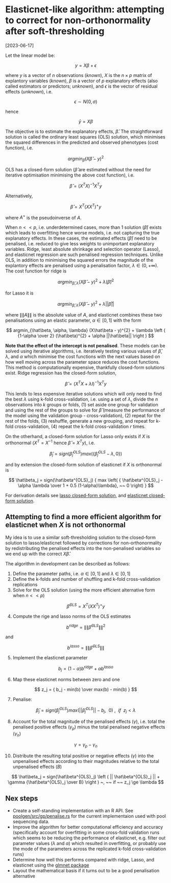 # Elasticnet-like algorithm: attempting to correct for non-orthonormality after soft-thresholding

[2023-06-17]

Let the linear model be:

$$
y = X\beta + \epsilon
$$

where $y$ is a vector of $n$ observations (*known*),
$X$ is the $n \times p$ matrix of explantory variables (*known*),
$\beta$ is a vector of $p$ explanatory effects (also called estimators or predictors; *unknown*), and
$\epsilon$ is the vector of residual effects (*unknown*), i.e.

$$
\epsilon \sim N(0, \sigma)
$$

hence

$$
\bar y = X\beta
$$

The objective is to estimate the explanatory effects, $\hat\beta$. 
The straightforward solution is called the ordinary least squares (OLS) solution, 
which minimises the squared differences in the predicted and observed phenotypes (cost function), i.e. 

$$
argmin_{\hat\beta} (X\hat\beta - y)^{2}
$$

OLS has a closed-form solution ($\hat\beta$ are estimated without the need for iterative optimisation minimising the above cost function), i.e. 

$$
\hat\beta = (X^{T}X)^{-1} X^{T}y
$$

Alternatively,

$$
\hat\beta = X^{T} (XX^{T})^{+}y
$$

where $A^{+}$ is the pseudoinverse of $A$.

When $n << p$, i.e. underdetermined cases,
more than 1 solution ($\hat\beta$) exists which leads to overfitting hence worse models,
i.e. not capturing the true explanatory effects. 
In these cases, the estimated effects ($\hat\beta$) need to be penalised, 
i.e. reduced to give less weights to unimportant explanatory variables. 
Ridge, least absolute shrinkage and selection operator (Lasso), and elasticnet regression are such penalised regression techniques. 
Unlike OLS, in addition to minimising the squared errors the magnitude of the explantory effects are penalised using a penalisation factor, $\lambda \in (0, +\infty)$. 
The cost function for ridge is

$$
argmin_{\hat\beta, \lambda} (X\hat\beta - y)^{2} + \lambda(\hat\beta)^{2}
$$

for Lasso it is

$$
argmin_{\hat\beta, \lambda} (X\hat\beta - y)^{2} + \lambda||\hat\beta||
$$

where $\|\|A\|\|$ is the absolute value of $A$, and elasticnet combines these two penalisations using an elastic parameter, $\alpha \in [0, 1]$ with the form

$$
argmin_{\hat\beta, \alpha, \lambda} (X\hat\beta - y)^{2} + \lambda \left ( {1-\alpha \over 2} (\hat\beta)^{2} + \alpha ||\hat\beta|| \right )
$$

**Note that the effect of the intercept is not penalised**. These models can be solved using iterative algorithms, i.e. iteratively testing various values of $\hat\beta$, $\lambda$, and $\alpha$ which minimise the cost functions 
with the next values based on how well moving across the parameter space reduces the cost functions. This method is computationally expensive, thankfully closed-form solutions exist. 
Ridge regression has the closed-form solution,

$$
\hat\beta = (X^{T} X + \lambda I)^{-1} X^{T}y
$$

This lends to less expensive iterative solutions which will only need to find the best $\lambda$ using k-fold cross-validation, 
i.e. using a set of $\lambda$, divide the $n$ observations into $k$ groups or folds, 
(1) set aside one group for validation and using the rest of the groups to solve for $\hat\beta$ (measure the performance of the model using the validation group - cross-validation), 
(2) repeat for the rest of the folds,
(3) reshuffle, generate a new grouping, and repeat for k-fold cross-validation, 
(4) repeat the k-fold cross-validation $r$ times.

On the otherhand, a closed-form solution for Lasso only exists if $X$ is orthonormal ($X^{T} = X^{-1}$ hence $\hat\beta = X^{T}y$), i.e.

$$
\hat\beta_j = sign(\hat\beta^{OLS}_j) max(\{ \hat\beta^{OLS}_j - \lambda, 0 \})
$$

and by extension the closed-form solution of elasticnet if $X$ is orthonormal is

$$
\hat\beta_j = sign(\hat\beta^{OLS}_j) { max \left( { \hat\beta^{OLS}_j - \alpha \lambda \over 1 + 0.5 (1-\alpha)\lambda}, ~~ 0  \right) }
$$

For derivation details see [lasso closed-form solution](https://stats.stackexchange.com/questions/17781/derivation-of-closed-form-lasso-solution), and [elasticnet closed-form solution](https://myweb.uiowa.edu/pbreheny/7600/s16/notes/3-28.pdf).

## Attempting to find a more efficient algorithm for elasticnet when $X$ is not orthonormal

My idea is to use a similar soft-thresholding solution to the closed-form solution to lasso/elasticnet 
followed by corrections for non-orthonormality by redistributing the penalised effects into the non-penalised variables 
so we end up with the correct $X\hat\beta$.

The algorithm in development can be described as follows:

1. Define the parameter paths, i.e. $\alpha \in [0, 1]$ and $\lambda \in [0, 1]$
2. Define the k-folds and number of shuffling and k-fold cross-validation replications
3. Solve for the OLS solution (using the more efficient alternative form when $n << p$)

$$
\hat\beta^{OLS} = X^{T} (XX^{T})^{+} y
$$

4. Compute the rige and lasso norms of the OLS estimates

$$
b^{ridge} = \|\|\hat\beta^{OLS}\|\|^{2}
$$

and

$$
b^{lasso} = \|\|\hat\beta^{OLS}\|\|
$$

5. Implement the elasticnet parameter

$$
b_j = (1-\alpha) b^{ridge} + \alpha b^{lasso}
$$

6. Map these elasticnet norms between zero and one

$$
z_j = { b_j - min(b) \over max(b) - min(b) }
$$

7. Penalise:

$$
\hat\beta_j = sign(\hat\beta^{OLS}_j) max \left ( || \hat\beta^{OLS}_j || - b_j, ~~ 0 \right ) ~, ~~ if ~~ z_j < \lambda
$$

8. Account for the total magnitude of the penalised effects ($\gamma$), i.e. total the penalised positive effects ($\gamma_p$) minus the total penalised negative effects ($\gamma_n$)

$$
\gamma = \gamma_p - \gamma_n
$$
  
10. Distribute the resulting total positive or negative effects ($\gamma$) into the unpenalised effects according to their magnitudes relative to the total unpenalised effects ($B$)

$$
\hat\beta_j = sign(\hat\beta^{OLS}_j) \left ( || \hat\beta^{OLS}_j || + \gamma {\hat\beta^{OLS}_j \over B} \right ) ~, ~~ if ~~ z_j \ge \lambda
$$

## Nex steps

- Create a self-standing implementation with an R API. See [poolgen/src/gp/penalise.rs](https://github.com/jeffersonfparil/poolgen/blob/main/src/gp/penalise.rs) for the current implementaion used with pool sequencing data.
- Improve the algorithm for better computational efficiency and accuracy (specifically account for overfitting in some cross-fold validation runs which seems to be reducing the performance of elasticnet, e.g. filter out parameter values ($\lambda$ and $\alpha$) which resulted in overfitting, or probably use the mode of the parameters across the replicated k-fold cross-validation runs)
- Determine how well this performs compared with ridge, Lasso, and elasticnet using the [glmnet package](https://glmnet.stanford.edu/articles/glmnet.html)
- Layout the mathematical basis if it turns out to be a good penalisation alternative
